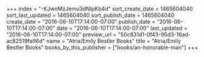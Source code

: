 +++
index = "-KJwnMzJemu3dNIpKb4d"
sort_create_date = 1465604040
sort_last_updated = 1465604040
sort_publish_date = 1465604040
create_date = "2016-06-10T17:14:00-07:00"
publish_date = "2016-06-10T17:14:00-07:00"
date = "2016-06-10T17:14:00-07:00"
last_updated = "2016-06-10T17:14:00-07:00"
preview_url = "50c831d1-0f43-95d3-16ad-ac82519fa96d"
name = "Atria/Emily Bestler Books"
title = "Atria/Emily Bestler Books"
books_by_this_publisher = ["books/an-honorable-man"]
+++
